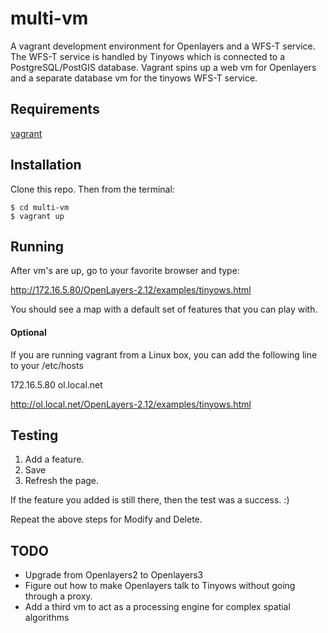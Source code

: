 # multi-vm

A vagrant development environment for Openlayers and a WFS-T service.
The WFS-T service is handled by Tinyows which is connected to a PostgreSQL/PostGIS database.
Vagrant spins up a web vm for Openlayers and a separate database vm for the tinyows WFS-T service.

## Requirements

[vagrant](https://www.vagrantup.com/downloads.html)

## Installation

Clone this repo. Then from the terminal:
```
$ cd multi-vm
$ vagrant up
```

## Running

After vm's are up, go to your favorite browser and type:

http://172.16.5.80/OpenLayers-2.12/examples/tinyows.html

You should see a map with a default set of features that you can play with.

#### Optional
If you are running vagrant from a Linux box, you can add the following line to your /etc/hosts

172.16.5.80   ol.local.net

http://ol.local.net/OpenLayers-2.12/examples/tinyows.html

## Testing

1. Add a feature.
2. Save
3. Refresh the page.

If the feature you added is still there, then the test was a success. :)

Repeat the above steps for Modify and Delete.

## TODO

- Upgrade from Openlayers2 to Openlayers3
- Figure out how to make Openlayers talk to Tinyows without going through a proxy.
- Add a third vm to act as a processing engine for complex spatial algorithms
